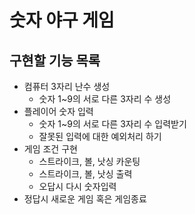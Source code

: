 # 숫자 야구 게임

## 구현할 기능 목록
* 컴퓨터 3자리 난수 생성
    - 숫자 1~9의 서로 다른 3자리 수 생성
* 플레이어 숫자 입력
    - 숫자 1~9의 서로 다른 3자리 수 입력받기
    - 잘못된 입력에 대한 예외처리 하기
* 게임 조건 구현 
    - 스트라이크, 볼, 낫싱 카운팅
    - 스트라이크, 볼, 낫싱 출력
    - 오답시 다시 숫자입력
 * 정답시 새로운 게임 혹은 게임종료
    
